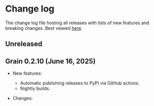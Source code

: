 # Change log

The change log file hosting all releases with lists of new features and breaking changes.
Best viewed [here](https://docs.jax.dev/en/latest/changelog.html).

## Unreleased

## Grain 0.2.10 (June 16, 2025)

* New features:
  * Automatic publishing releases to PyPI via GitHub actions.
  * Nightly builds.

* Changes:
